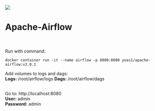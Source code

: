 ![](https://visitor-badge.glitch.me/badge?page_id=Yoas1.Apache-airflow)</br>
# Apache-Airflow<br><br>

Run with command:<br>
```
docker container run -it --name airflow -p 8080:8080 yoas1/apache-airflow:v2.0.1
```
Add volumes to logs and dags:</br>
**Logs:** /root/airflow/logs
**Dags:** /root/airflow/dags
</br></br>

Go to: http://localhost:8080</br>
**User:** admin</br>
**Password:** admin


